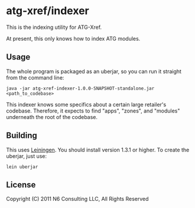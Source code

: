 # atg-xref/indexer

This is the indexing utility for ATG-Xref.

At present, this only knows how to index ATG modules.

## Usage

The whole program is packaged as an uberjar, so you can run it
straight from the command line:

    java -jar atg-xref-indexer-1.0.0-SNAPSHOT-standalone.jar <path_to_codebase>

This indexer knows some specifics about a certain large retailer's codebase. Therefore, it expects to find "apps", "zones", and "modules" underneath the root of the codebase.

## Building

This uses [Leiningen][1]. You should install version 1.3.1 or higher. To create the uberjar, just use:

    lein uberjar

## License

Copyright (C) 2011 N6 Consulting LLC, All Rights Reserved


[1]: https://github.com/technomancy/leiningen  "github.com/technomancy/leiningen"
